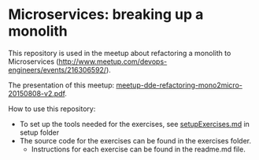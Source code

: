 # Microservices: breaking up a monolith

This repository is used in the meetup about refactoring a monolith to Microservices (http://www.meetup.com/devops-engineers/events/216306592/).

The presentation of this meetup: [meetup-dde-refactoring-mono2micro-20150808-v2.pdf](https://github.com/xebia/microservices-breaking-up-a-monolith/blob/master/meetup-dde-refactoring-mono2micro-20150808-v2.pdf).


How to use this repository:

* To set up the tools needed for the exercises, see [setupExercises.md](https://github.com/xebia/microservices-breaking-up-a-monolith/blob/master/setup/setupExercises.md) in setup folder
* The source code for the exercises can be found in the exercises folder.
  * Instructions for each exercise can be found in the readme.md file.
